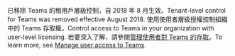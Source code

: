  <span data-ttu-id="022fb-101">已移除 Teams 的租用戶層級控制，自 2018 年 8 月生效。</span><span class="sxs-lookup"><span data-stu-id="022fb-101">Tenant-level control for Teams was removed effective August 2018.</span></span> <span data-ttu-id="022fb-102">使用使用者層級授權控制組織中的 Teams 存取權。</span><span class="sxs-lookup"><span data-stu-id="022fb-102">Control access to Teams in your organization with user-level licensing.</span></span> <span data-ttu-id="022fb-103">若要深入了解，請參閱[管理使用者對 Teams 的存取](../user-access.md)。</span><span class="sxs-lookup"><span data-stu-id="022fb-103">To learn more, see [Manage user access to Teams](../user-access.md).</span></span>


